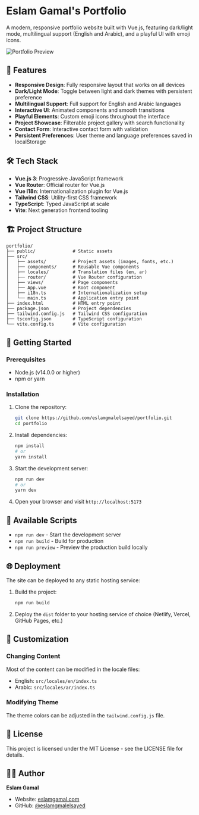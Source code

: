 # Eslam Gamal's Portfolio

A modern, responsive portfolio website built with Vue.js, featuring dark/light mode, multilingual support (English and Arabic), and a playful UI with emoji icons.

![Portfolio Preview](https://eslamgmalelsayed.com)

## 🚀 Features

- **Responsive Design**: Fully responsive layout that works on all devices
- **Dark/Light Mode**: Toggle between light and dark themes with persistent preference
- **Multilingual Support**: Full support for English and Arabic languages
- **Interactive UI**: Animated components and smooth transitions
- **Playful Elements**: Custom emoji icons throughout the interface
- **Project Showcase**: Filterable project gallery with search functionality
- **Contact Form**: Interactive contact form with validation
- **Persistent Preferences**: User theme and language preferences saved in localStorage

## 🛠️ Tech Stack

- **Vue.js 3**: Progressive JavaScript framework
- **Vue Router**: Official router for Vue.js
- **Vue I18n**: Internationalization plugin for Vue.js
- **Tailwind CSS**: Utility-first CSS framework
- **TypeScript**: Typed JavaScript at scale
- **Vite**: Next generation frontend tooling

## 🏗️ Project Structure

```
portfolio/
├── public/              # Static assets
├── src/
│   ├── assets/          # Project assets (images, fonts, etc.)
│   ├── components/      # Reusable Vue components
│   ├── locales/         # Translation files (en, ar)
│   ├── router/          # Vue Router configuration
│   ├── views/           # Page components
│   ├── App.vue          # Root component
│   ├── i18n.ts          # Internationalization setup
│   └── main.ts          # Application entry point
├── index.html           # HTML entry point
├── package.json         # Project dependencies
├── tailwind.config.js   # Tailwind CSS configuration
├── tsconfig.json        # TypeScript configuration
└── vite.config.ts       # Vite configuration
```

## 🚦 Getting Started

### Prerequisites

- Node.js (v14.0.0 or higher)
- npm or yarn

### Installation

1. Clone the repository:
   ```bash
   git clone https://github.com/eslamgmalelsayed/portfolio.git
   cd portfolio
   ```

2. Install dependencies:
   ```bash
   npm install
   # or
   yarn install
   ```

3. Start the development server:
   ```bash
   npm run dev
   # or
   yarn dev
   ```

4. Open your browser and visit `http://localhost:5173`

## 🔧 Available Scripts

- `npm run dev` - Start the development server
- `npm run build` - Build for production
- `npm run preview` - Preview the production build locally

## 🌐 Deployment

The site can be deployed to any static hosting service:

1. Build the project:
   ```bash
   npm run build
   ```

2. Deploy the `dist` folder to your hosting service of choice (Netlify, Vercel, GitHub Pages, etc.)

## 🎨 Customization

### Changing Content

Most of the content can be modified in the locale files:
- English: `src/locales/en/index.ts`
- Arabic: `src/locales/ar/index.ts`

### Modifying Theme

The theme colors can be adjusted in the `tailwind.config.js` file.

## 📝 License

This project is licensed under the MIT License - see the LICENSE file for details.

## 👨‍💻 Author

**Eslam Gamal**
- Website: [eslamgamal.com](https://github.com/eslamgmalelsayed)
- GitHub: [@eslamgmalelsayed](https://github.com/eslamgmalelsayed)
